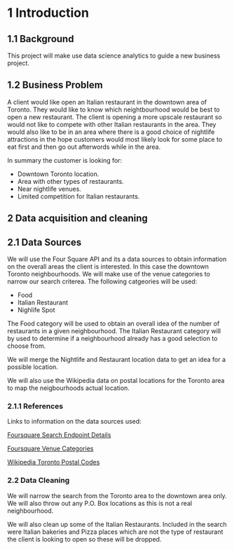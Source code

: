 # 1 Introduction

## 1.1 Background

This project will make use data science analytics to guide a new business project.

## 1.2 Business Problem

A client would like open an Italian restaurant in the downtown area of Toronto. They would like to know which neightbourhood would be best to open a new restaurant. The client is opening a more upscale restaurant so would not like to compete with other Italian restaurants in the area.  They would also like to be in an area where there is a good choice of nightlife attractions in the hope customers would most likely look for some place to eat first and then go out afterwords while in the area.

In summary the customer is looking for:

- Downtown Toronto location.
- Area with other types of restaurants.
- Near nightlife venues.
- Limited competition for Italian restaurants.

## 2 Data acquisition and cleaning

## 2.1 Data Sources

We will use the Four Square API and its a data sources to obtain information on the overall areas the client is interested. In this case the downtown Toronto neighbourhoods. We will make use of the venue categories to narrow our search criterea. The following catgeories will be used:

- Food
- Italian Restaurant
- Nighlife Spot

The Food category will be used to obtain an overall idea of the number of restaurants in a given neighbourhood. The Italian Restaurant category will by used to determine if a neighbourhood already has a good selection to choose from.

We will merge the Nightlife and Restaurant location data to get an idea for a possible location.

We will also use the Wikipedia data on postal locations for the Toronto area to map the neigbourhoods actual location.

### 2.1.1 References

Links to information on the data sources used:

[Foursquare Search Endpoint Details](https://developer.foursquare.com/docs/api-reference/venues/search/)

[Foursquare Venue Categories](https://developer.foursquare.com/docs/build-with-foursquare/categories/)

[Wikipedia Toronto Postal Codes](https://en.wikipedia.org/wiki/List_of_postal_codes_of_Canada:_M)

### 2.2 Data Cleaning

We will narrow the search from the Toronto area to the downtown area only. We will also throw out any P.O. Box locations as this is not a real neighbourhood.

We will also clean up some of the Italian Restaurants. Included in the search were Italian bakeries and Pizza places which are not the type of restaurant the client is looking to open so these will be dropped.

